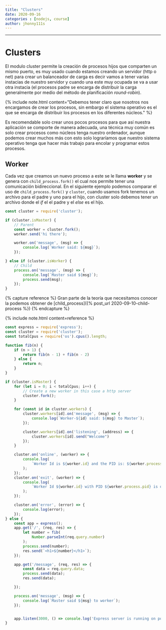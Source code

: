 ```yaml
---
title: "Clusters"
date: 2020-09-16
categories : [nodejs, course]
author: jhonny111s
---
```


--------------

# Clusters

El modulo cluster permite la creación de procesos hijos que comparten un mismo puerto, es muy usado cuando estamos creando un servidor (http o net) para crear un balanceador de carga es decir vamos a tener varias instacias de nuestro servidor y cuando una este muy ocupada se va a usar otra instacia (el procesos padre se encarga de distribuir la carga generalmente por medio del método de planificación *round-robin*).

{% include note.html content="Debemos tener claro que nosotros nos encargamos de crear los procesos, sin embargo el sistema operativo es el que se encarga de distribuir los procesos en los diferentes núcleos." %}

Es recomendable solo crear unos pocos procesos para que así nuestra aplicación se comporte de manera adecuada, una técnica muy común es solo crear procesos como núcleos tenga nuestro ordenador, aunque podemos crear muchos más con esto solo lograríamos que nuestro sistema operativo tenga que hacer más trabajo para encolar y programar estos procesos.

## Worker

Cada vez que creamos un nuevo proceso a este se le llama **worker** y se genera con `child_process.fork()` el cual nos permite tener una comunicación bidireccional. En el siguiente ejemplo podemos comparar el uso de `child_process.fork()` y `cluster`, cuando usamos fork tenemos un archivo para el padre y uno para el hijo, con cluster solo debemos tener un archivo donde el *if* el el padre y el *else* es el hijo.

~~~javascript
const cluster = require('cluster');

if (cluster.isMaster) {
    // Parent
    const worker = cluster.fork();
    worker.send('hi there');

    worker.on('message', (msg) => {
        console.log(`Worker said: ${msg}`);
    });

} else if (cluster.isWorker) {
    // Child
    process.on('message', (msg) => {
        console.log(`Master said ${msg}`);
        process.send(msg);
    });
}
~~~

{% capture reference %}
Gran parte de la teoría que necesitamos conocer la podemos obtener de
[child_process]({% post_url 2020-09-10-child-process %})
{% endcapture %}

{% include note.html content=reference %}

~~~javascript
const express = require('express');
const cluster = require('cluster');
const totalCpus = require('os').cpus().length;

function fib(n) {
    if (n > 1) {
        return fib(n - 1) + fib(n - 2)
    } else {
        return n;
    }
}

if (cluster.isMaster) {
    for (let i = 0; i < totalCpus; i++) {
        // Create a new worker in this case a http server
        cluster.fork();
    }

    for (const id in cluster.workers) {
        cluster.workers[id].on('message', (msg) => {
            console.log(`Worker-${id} said: ${msg} to Master`);
        });

        cluster.workers[id].on('listening', (address) => {
            cluster.workers[id].send("Welcome")
        });
    }

    cluster.on('online', (worker) => {
        console.log(
            `Worker Id is ${worker.id} and the PID is: ${worker.process.pid}`
        );
    });
    cluster.on('exit', (worker) => {
        console.log(
            `Worker Id ${worker.id} with PID ${worker.process.pid} is offline`
        );
    });

    cluster.on('error', (error) => {
        console.log(error);
    });
} else {
    const app = express();
    app.get('/', (req, res) => {
        let number = fib(
            Number.parseInt(req.query.number)
        );
        process.send(number);
        res.send(`<h1>${number}</h1>`);
    });

    app.get('/message', (req, res) => {
        const data = req.query.data;
        process.send(data);
        res.send(data);

    });

    process.on('message', (msg) => {
        console.log(`Master said ${msg} to worker`);
    });


    app.listen(3000, () => console.log('Express server is running on port 3000'));
}
~~~
